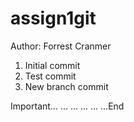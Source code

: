 # assign1git
Author: Forrest Cranmer 

1. Initial commit
2. Test commit
3. New branch commit


Important...
...
...
...
...
...End


